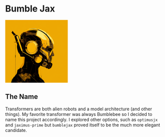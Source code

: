 # Bumble Jax

<img src="./assets/images/logo.png" width="200" height="200" />

## The Name
Transformers are both alien robots and a model architecture (and other things). My favorite transformer was always Bumblebee so I decided to name this project accordingly. I explored other options, such as `optimusjx` and `jaximus-prime` but `bumblejax` proved itself to be the much more elegant candidate.



